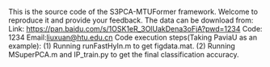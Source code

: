This is the source code of the S3PCA-MTUFormer framework. Welcome to reproduce it and provide your feedback.
The data can be download from:
Link: https://pan.baidu.com/s/1OSK1eR_3OlUakDena3oFjA?pwd=1234
Code: 1234
Email:liuxuan@htu.edu.cn
Code execution steps(Taking PaviaU as an example):
(1) Running runFastHyIn.m to get figdata.mat.
(2) Running MSuperPCA.m and IP_train.py to get the final classification accuracy.
